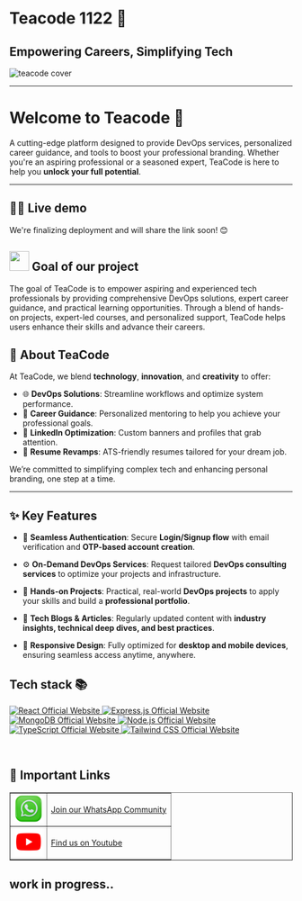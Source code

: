 # Teacode 1122 🩷 
## **Empowering Careers, Simplifying Tech**  

![teacode cover](https://github.com/user-attachments/assets/f9d71661-b653-4fa6-8f4d-6ec95320de95)

<hr/>

<a name="Welcome to Teacode "></a>

# Welcome to Teacode 👋


A cutting-edge platform designed to provide DevOps services, personalized career guidance, and tools to boost your professional branding. Whether you're an aspiring professional or a seasoned expert, TeaCode is here to help you **unlock your full potential**.  

---

<a name="demo"></a>
## 👩‍💻 Live demo 

We're finalizing deployment and will share the link soon! 😊

<div>
  <h2><img src="https://github.com/Meetjain1/wanderlust/assets/133582566/4a07b161-b8d6-4803-804a-3b0db699023e" width="35" height="35"> Goal of our project </h2>
</div>

The goal of TeaCode is to empower aspiring and experienced tech professionals by providing comprehensive DevOps solutions, expert career guidance, and practical learning opportunities. Through a blend of hands-on projects, expert-led courses, and personalized support, TeaCode helps users enhance their skills and advance their careers.

## 🚀 **About TeaCode**  
At TeaCode, we blend **technology**, **innovation**, and **creativity** to offer:  
- 🌐 **DevOps Solutions**: Streamline workflows and optimize system performance.  
- 🎯 **Career Guidance**: Personalized mentoring to help you achieve your professional goals.  
- 🎨 **LinkedIn Optimization**: Custom banners and profiles that grab attention.  
- 📄 **Resume Revamps**: ATS-friendly resumes tailored for your dream job.  

We’re committed to simplifying complex tech and enhancing personal branding, one step at a time.

---

## ✨ Key Features

- 🔐 **Seamless Authentication**: Secure **Login/Signup flow** with email verification and **OTP-based account creation**.
- ⚙️ **On-Demand DevOps Services**: Request tailored **DevOps consulting services** to optimize your projects and infrastructure.

- 🧰 **Hands-on Projects**: Practical, real-world **DevOps projects** to apply your skills and build a **professional portfolio**.

- 📰 **Tech Blogs & Articles**: Regularly updated content with **industry insights, technical deep dives, and best practices**.

- 📱 **Responsive Design**: Fully optimized for **desktop and mobile devices**, ensuring seamless access anytime, anywhere.


## Tech stack 📚


<p>
  <a href="https://react.dev/">
    <img src="https://img.shields.io/badge/React-61DAFB?style=for-the-badge&logo=react&logoColor=black" alt="React Official Website"/>
  </a>
  <a href="https://expressjs.com/">
    <img src="https://img.shields.io/badge/Express.js-000000?style=for-the-badge&logo=express&logoColor=white" alt="Express.js Official Website"/>
  </a>
  <a href="https://www.mongodb.com/">
    <img src="https://img.shields.io/badge/MongoDB-FF6F00?style=for-the-badge&logo=mongodb&logoColor=white" alt="MongoDB Official Website" />
  </a>
  <a href="https://nodejs.org/">
    <img src="https://img.shields.io/badge/Node.js-339933?style=for-the-badge&logo=node.js&logoColor=white" alt="Node.js Official Website"/>
  </a>
  <a href="https://www.typescriptlang.org/">
    <img src="https://img.shields.io/badge/TypeScript-3178C6?style=for-the-badge&logo=typescript&logoColor=white" alt="TypeScript Official Website"/>
  </a>
  <a href="https://tailwindcss.com/">
    <img src="https://img.shields.io/badge/Tailwind_CSS-06B6D4?style=for-the-badge&logo=tailwindcss&logoColor=white" alt="Tailwind CSS Official Website"/>
  </a>
</p>


<br>

<div>
  <h2>🔗 Important Links</h2>
</div>

<table border="1">
  <tr>
      <td><img src="public\socials/whatsApp.png" alt="Discord Logo" width="50"></td>
      <td><a href="update-later"> Join our WhatsApp Community </a></td>
  </tr>
  <tr>
      <td><img src="\public\socials/youtube.svg" alt="YouTube Logo" width="50"></td>
      <td><a href="https://www.youtube.com/@Teacode-1122"> Find us on Youtube </a></td>
  </tr>
</table>




## work in progress..
